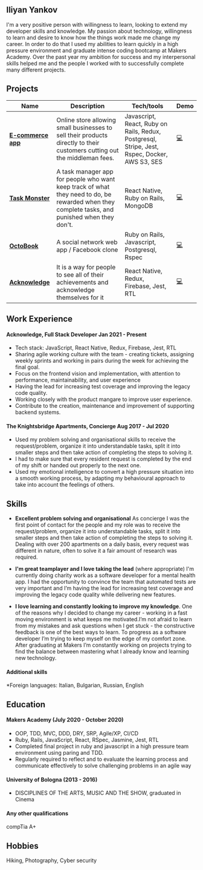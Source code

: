 ## Iliyan Yankov

I'm a very positive person with willingness to learn, looking to extend my developer skills and knowledge.
My passion about technology, willingness to learn and desire to know how the things work made me change my career. In order to do that I used my abilities to learn quickly in a high pressure environment and graduate intense coding bootcamp at Makers Academy. Over the past year my ambition for success and my interpersonal skills helped me and the people I worked with to successfully complete many different projects.

## Projects


| Name | Description | Tech/tools | Demo |
| ---- | ----------- | ---------- | ---- |
| **[E-commerce app](https://github.com/Iliyan-Y/theNinjaStore-Rails_React)** |  Online store allowing small businesses to sell their products directly to their customers cutting out the middleman fees.| Javascript, React, Ruby on Rails, Redux, Postgresql, Stripe, Jest, Rspec, Docker, AWS S3, SES | [:computer:](https://enigmatic-sierra-23464.herokuapp.com/) |
| **[Task Monster](https://github.com/fraserbrookhouse/task_monster)** | A task manager app for people who want keep track of what they need to do, be rewarded when they complete tasks, and punished when they don't. | React Native, Ruby on Rails, MongoDB | [:computer:](https://github.com/fraserbrookhouse/task_monster) |
| **[OctoBook](https://github.com/fraserbrookhouse/acebook-rails-quadropus)** | A social network web app / Facebook clone | Ruby on Rails, Javascript, Postgresql, Rspec |[:computer:](http://octobook-team.herokuapp.com/) |
| **[Acknowledge](https://github.com/Acknowledge-App/Acknowledge)** | It is a way for people to see all of their achievements and acknowledge themselves for it | React Native, Redux, Firebase, Jest, RTL | [:computer:](https://github.com/Acknowledge-App/Acknowledge) |

## Work Experience

#### Acknowledge, Full Stack Developer Jan 2021 - Present
- Tech stack: JavaScript, React Native, Redux, Firebase, Jest, RTL
- Sharing agile working culture with the team - creating tickets, assigning weekly sprints and working in pairs during the week for achieving the final goal.
- Focus on the frontend vision and implementation, with attention to performance, maintainability, and user experience
- Having the lead for increasing test coverage and improving the legacy code quality.
- Working closely with the product mangare to improve user experience.
- Contribute to the creation, maintenance and improvement of supporting backend systems.

#### The Knightsbridge Apartments, Concierge Aug 2017 - Jul 2020
- Used my problem solving and organisational skills to receive the request/problem, organize it into understandable tasks, split it into smaller steps and then take action of completing the steps to solving it.
- I had to make sure that every resident request is completed by the end of my shift or handed out properly to the next one. 
- Used my emotional intelligence to convert a high pressure situation into a smooth working process, by adapting my behavioural approach to take into account the feelings of others.

## Skills

* **Excellent problem solving and organisational** As concierge I was the first point of contact for the people and my role was to receive the request/problem, organize it into understandable tasks, split it into smaller steps and then take action of completing the steps to solving it. Dealing with over 200 apartments on a daily basis, every request was different in nature, often to solve it a fair amount of research was required.

* **I'm great teamplayer and I love taking the lead** (where appropriate) I'm currently doing charity work as a software developer for a mental health app. I had the opportunity to convince the team that automated tests are very important and I’m having the lead for increasing test coverage and improving the legacy code quality while delivering new features. 

* **I love learning and constantly looking to improve my knowledge**. One of the reasons why I decided to change my career - working in a fast moving environment is what keeps me motivated.I’m not afraid to learn from my mistakes and ask questions when I get stuck - the constructive feedback is one of the best ways to learn. To progress as a software developer I’m trying to keep myself on the edge of my comfort zone. After graduating at Makers I’m constantly working on projects trying to find the balance between mastering what I already know and learning new technology.


#### Additional skills

\*Foreign languages: Italian, Bulgarian, Russian, English

## Education

#### Makers Academy (July 2020 - October 2020)

- OOP, TDD, MVC, DDD, DRY, SRP, Agile/XP, CI/CD
- Ruby, Rails, JavaScript, React, RSpec, Jasmine, Jest, RTL
- Completed final project in ruby and javascript in a high pressure team environment using paring and TDD.
- Regularly required to reflect and to evaluate the learning process and communicate effectively to solve challenging problems in an agile way

#### University of Bologna (2013 - 2016)

- DISCIPLINES OF THE ARTS, MUSIC AND THE SHOW, graduated in Cinema

#### Any other qualifications

compTia A+

## Hobbies

Hiking, Photography, Cyber security
